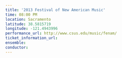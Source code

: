 ```yaml
---
title: '2013 Festival of New American Music'
time: 08:00 PM
location: Sacramento
latitude: 38.5815719
longitude: -121.4943996
performance_url: http://www.csus.edu/music/fenam/
ticket_information_url: 
ensemble: 
conductor: 
---
```

